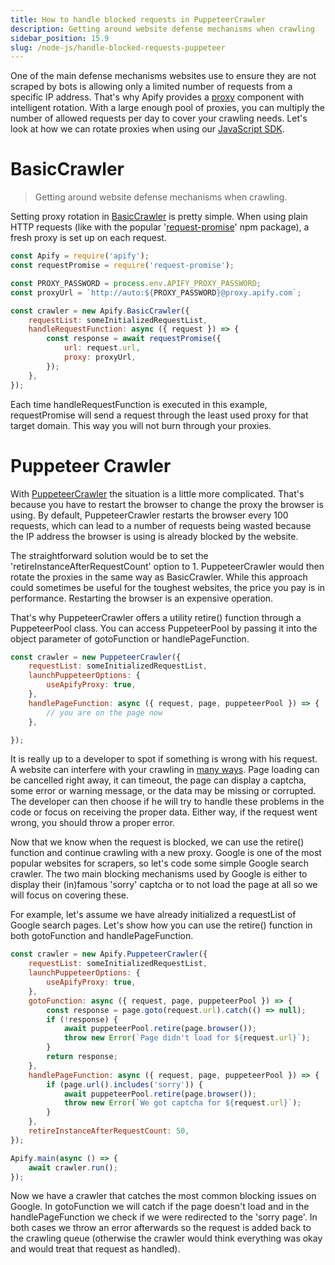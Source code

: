 ```yaml
---
title: How to handle blocked requests in PuppeteerCrawler
description: Getting around website defense mechanisms when crawling
sidebar_position: 15.9
slug: /node-js/handle-blocked-requests-puppeteer
---
```


One of the main defense mechanisms websites use to ensure they are not scraped by bots is allowing only a limited number of requests from a specific IP address. That's why Apify provides a [proxy](https://www.apify.com/docs/proxy) component with intelligent rotation. With a large enough pool of proxies, you can multiply the number of allowed requests per day to cover your crawling needs. Let's look at how we can rotate proxies when using our [JavaScript SDK](https://github.com/apify/apify-sdk-js).

# BasicCrawler

> Getting around website defense mechanisms when crawling.

Setting proxy rotation in [BasicCrawler](https://crawlee.dev/api/basic-crawler/class/BasicCrawler) is pretty simple. When using plain HTTP requests (like with the popular '[request-promise](https://www.npmjs.com/package/request-promise)' npm package), a fresh proxy is set up on each request.

```js
const Apify = require('apify');
const requestPromise = require('request-promise');

const PROXY_PASSWORD = process.env.APIFY_PROXY_PASSWORD;
const proxyUrl = `http://auto:${PROXY_PASSWORD}@proxy.apify.com`;

const crawler = new Apify.BasicCrawler({
    requestList: someInitializedRequestList,
    handleRequestFunction: async ({ request }) => {
        const response = await requestPromise({
            url: request.url,
            proxy: proxyUrl,
        });
    },
});
```

Each time handleRequestFunction is executed in this example, requestPromise will send a request through the least used proxy for that target domain. This way you will not burn through your proxies.

# Puppeteer Crawler

With [PuppeteerCrawler](/sdk/js/docs/api/puppeteer-crawler) the situation is a little more complicated. That's because you have to restart the browser to change the proxy the browser is using. By default, PuppeteerCrawler restarts the browser every 100 requests, which can lead to a number of requests being wasted because the IP address the browser is using is already blocked by the website.

The straightforward solution would be to set the 'retireInstanceAfterRequestCount' option to 1. PuppeteerCrawler would then rotate the proxies in the same way as BasicCrawler. While this approach could sometimes be useful for the toughest websites, the price you pay is in performance. Restarting the browser is an expensive operation.

That's why PuppeteerCrawler offers a utility retire() function through a PuppeteerPool class. You can access PuppeteerPool by passing it into the object parameter of gotoFunction or handlePageFunction.

```js
const crawler = new PuppeteerCrawler({
    requestList: someInitializedRequestList,
    launchPuppeteerOptions: {
        useApifyProxy: true,
    },
    handlePageFunction: async ({ request, page, puppeteerPool }) => {
        // you are on the page now
    },

});
```

It is really up to a developer to spot if something is wrong with his request. A website can interfere with your crawling in [many ways](https://kb.apify.com/tips-and-tricks/several-tips-how-to-bypass-website-anti-scraping-protections). Page loading can be cancelled right away, it can timeout, the page can display a captcha, some error or warning message, or the data may be missing or corrupted. The developer can then choose if he will try to handle these problems in the code or focus on receiving the proper data. Either way, if the request went wrong, you should throw a proper error.

Now that we know when the request is blocked, we can use the retire() function and continue crawling with a new proxy. Google is one of the most popular websites for scrapers, so let's code some simple Google search crawler. The two main blocking mechanisms used by Google is either to display their (in)famous 'sorry' captcha or to not load the page at all so we will focus on covering these.

For example, let's assume we have already initialized a requestList of Google search pages. Let's show how you can use the retire() function in both gotoFunction and handlePageFunction.

```js
const crawler = new Apify.PuppeteerCrawler({
    requestList: someInitializedRequestList,
    launchPuppeteerOptions: {
        useApifyProxy: true,
    },
    gotoFunction: async ({ request, page, puppeteerPool }) => {
        const response = page.goto(request.url).catch(() => null);
        if (!response) {
            await puppeteerPool.retire(page.browser());
            throw new Error(`Page didn't load for ${request.url}`);
        }
        return response;
    },
    handlePageFunction: async ({ request, page, puppeteerPool }) => {
        if (page.url().includes('sorry')) {
            await puppeteerPool.retire(page.browser());
            throw new Error(`We got captcha for ${request.url}`);
        }
    },
    retireInstanceAfterRequestCount: 50,
});

Apify.main(async () => {
    await crawler.run();
});
```

Now we have a crawler that catches the most common blocking issues on Google. In gotoFunction we will catch if the page doesn't load and in the handlePageFunction we check if we were redirected to the 'sorry page'. In both cases we throw an error afterwards so the request is added back to the crawling queue (otherwise the crawler would think everything was okay and would treat that request as handled).
